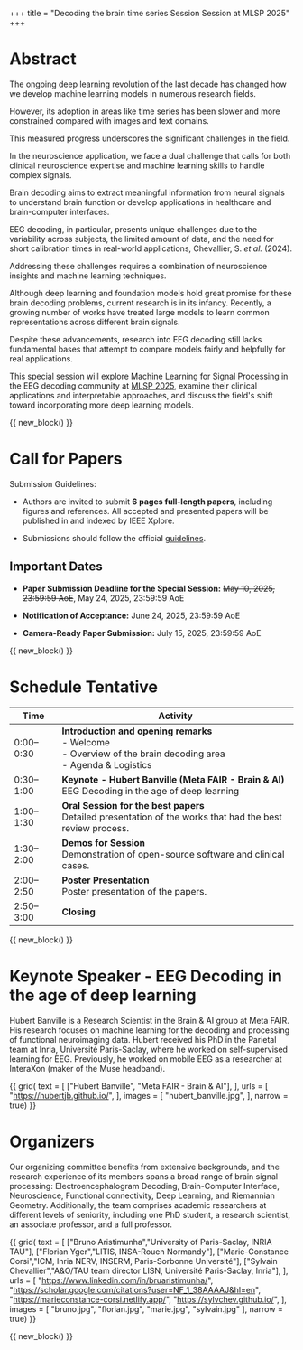 +++
title = "Decoding the brain time series Session Session at MLSP 2025"
+++

# Abstract

The ongoing deep learning revolution of the last decade has changed how we develop machine learning models in numerous research fields. 

However, its adoption in areas like time series has been slower and more constrained compared with images and text domains. 

This measured progress underscores the significant challenges in the field. 

In the neuroscience application, we face a dual challenge that calls for both clinical neuroscience expertise and machine learning skills to handle complex signals. 

Brain decoding aims to extract meaningful information from neural signals to understand brain function or develop applications in healthcare and brain-computer interfaces. 

EEG decoding, in particular, presents unique challenges due to the variability across subjects, the limited amount of data, and the need for short calibration times in real-world applications, Chevallier, S. _et al._ (2024). 

Addressing these challenges requires a combination of neuroscience insights and machine learning techniques. 


Although deep learning and foundation models hold great promise for these brain decoding problems, current research is in its infancy. Recently, a growing number of works have treated large models to learn common representations across different brain signals. 

Despite these advancements, research into EEG decoding still lacks fundamental bases that attempt to compare models fairly and helpfully for real applications.


This special session will explore Machine Learning for Signal Processing in the EEG decoding community at [MLSP 2025](https://2025.ieeemlsp.org/en/), examine their clinical applications and interpretable approaches, and discuss the field's shift toward incorporating more deep learning models.



{{ new_block() }}


# Call for Papers

Submission Guidelines:

- Authors are invited to submit **6 pages full-length papers**, including figures and references. All accepted and presented papers will be published in and indexed by IEEE Xplore.

- Submissions should follow the official [guidelines](https://2025.ieeemlsp.org/en/PAPER-SUBMISSION-GUIDELINES.html).

## Important Dates

- **Paper Submission Deadline for the Special Session:** ~~May 10, 2025, 23:59:59 AoE~~, May 24, 2025, 23:59:59 AoE

- **Notification of Acceptance:** June 24, 2025, 23:59:59 AoE
- **Camera-Ready Paper Submission:** July 15, 2025, 23:59:59 AoE

{{ new_block() }}

# Schedule Tentative


| Time       | Activity                                                                                                          |
|------------|-------------------------------------------------------------------------------------------------------------------|
| 0:00–0:30  | **Introduction and opening remarks**<br>- Welcome<br>- Overview of the brain decoding area<br>- Agenda & Logistics |
| 0:30–1:00  | **Keynote - Hubert Banville (Meta FAIR - Brain & AI)**<br>EEG Decoding in the age of deep learning                |
| 1:00–1:30  | **Oral Session for the best papers**<br>Detailed presentation of the works that had the best review process.      |
| 1:30–2:00  | **Demos for Session**<br>Demonstration of open-source software and clinical cases.                                |
| 2:00–2:50  | **Poster Presentation**<br>Poster presentation of the papers.                                                     |
| 2:50–3:00  | **Closing**                                                                                                       |


{{ new_block() }}



# Keynote Speaker - EEG Decoding in the age of deep learning

Hubert Banville is a Research Scientist in the Brain & AI group at Meta FAIR. His research focuses on machine learning for the decoding and processing of functional neuroimaging data. Hubert received his PhD in the Parietal team at Inria, Université Paris-Saclay, where he worked on self-supervised learning for EEG. Previously, he worked on mobile EEG as a researcher at InteraXon (maker of the Muse headband).

{{ grid(
    text = [
        ["Hubert Banville", "Meta FAIR - Brain & AI"], 
    ],
    urls = [
        "https://hubertjb.github.io/",
    ],
    images = [
        "hubert_banville.jpg",
    ],
    narrow = true) }}


# Organizers

Our organizing committee benefits from extensive backgrounds, and the research experience of its members spans a broad range of brain signal processing: Electroencephalogram Decoding, Brain-Computer Interface, Neuroscience, Functional connectivity, Deep Learning, and Riemannian Geometry.  Additionally, the team comprises academic researchers at different levels of seniority, including one PhD student, a research scientist, an associate professor, and a full professor.


{{ grid(
    text = [
        ["Bruno Aristimunha","University of Paris-Saclay, INRIA TAU"],
        ["Florian Yger","LITIS, INSA-Rouen Normandy"],
        ["Marie-Constance Corsi","ICM, Inria NERV, INSERM, Paris-Sorbonne Université"],
        ["Sylvain Chevallier","A&O/TAU team director LISN, Université Paris-Saclay, Inria"],
    ],
    urls = [
        "https://www.linkedin.com/in/bruaristimunha/",
        "https://scholar.google.com/citations?user=NF_1_38AAAAJ&hl=en",
        "https://marieconstance-corsi.netlify.app/",
        "https://sylvchev.github.io/",
    ],
    images = [
        "bruno.jpg",
        "florian.jpg",
        "marie.jpg",
        "sylvain.jpg"
    ],
    narrow = true) }}

{{ new_block() }}



